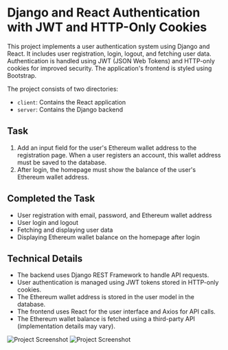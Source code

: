 # Django and React Authentication with JWT and HTTP-Only Cookies

This project implements a user authentication system using Django and React. It includes user registration, login, logout, and fetching user data. Authentication is handled using JWT (JSON Web Tokens) and HTTP-only cookies for improved security. The application's frontend is styled using Bootstrap.

The project consists of two directories: 

- `client`: Contains the React application
- `server`: Contains the Django backend

## Task
1. Add an input field for the user's Ethereum wallet address to the registration page. When a user registers an account, this wallet address must be saved to the database.
2. After login, the homepage must show the balance of the user's Ethereum wallet address.

## Completed the Task
- User registration with email, password, and Ethereum wallet address
- User login and logout
- Fetching and displaying user data
- Displaying Ethereum wallet balance on the homepage after login

## Technical Details
- The backend uses Django REST Framework to handle API requests.
- User authentication is managed using JWT tokens stored in HTTP-only cookies.
- The Ethereum wallet address is stored in the user model in the database.
- The frontend uses React for the user interface and Axios for API calls.
- The Ethereum wallet balance is fetched using a third-party API (implementation details may vary).

![Project Screenshot](/home/coco/Pictures/Screenshots/wallet_1.png)
![Project Screenshot](/home/coco/Pictures/Screenshots/wallet_2.png)


